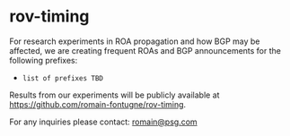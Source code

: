 # rov-timing

For research experiments in ROA propagation and how BGP may be affected, we are creating frequent ROAs and BGP announcements for the following prefixes:
- `list of prefixes TBD`


Results from our experiments will be publicly available at https://github.com/romain-fontugne/rov-timing.

For any inquiries please contact: romain@psg.com
